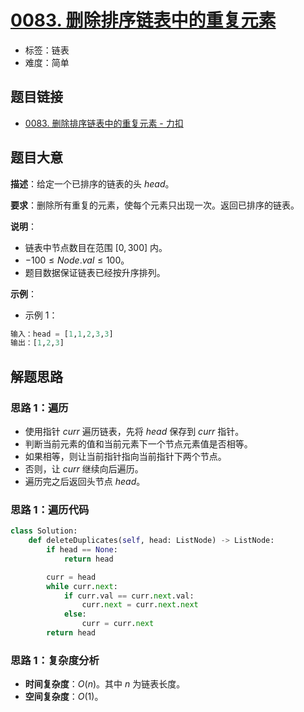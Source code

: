 # [0083. 删除排序链表中的重复元素](https://leetcode.cn/problems/remove-duplicates-from-sorted-list/)

- 标签：链表
- 难度：简单

## 题目链接

- [0083. 删除排序链表中的重复元素 - 力扣](https://leetcode.cn/problems/remove-duplicates-from-sorted-list/)

## 题目大意

**描述**：给定一个已排序的链表的头 $head$。

**要求**：删除所有重复的元素，使每个元素只出现一次。返回已排序的链表。

**说明**：

- 链表中节点数目在范围 $[0, 300]$ 内。
- $-100 \le Node.val \le 100$。
- 题目数据保证链表已经按升序排列。

**示例**：

- 示例 1：

```python
输入：head = [1,1,2,3,3]
输出：[1,2,3]
```

## 解题思路

### 思路 1：遍历

- 使用指针 $curr$ 遍历链表，先将 $head$ 保存到 $curr$ 指针。
- 判断当前元素的值和当前元素下一个节点元素值是否相等。
- 如果相等，则让当前指针指向当前指针下两个节点。
- 否则，让 $curr$ 继续向后遍历。
- 遍历完之后返回头节点 $head$。

### 思路 1：遍历代码

```python
class Solution:
    def deleteDuplicates(self, head: ListNode) -> ListNode:
        if head == None:
            return head

        curr = head
        while curr.next:
            if curr.val == curr.next.val:
                curr.next = curr.next.next
            else:
                curr = curr.next
        return head
```

### 思路 1：复杂度分析

- **时间复杂度**：$O(n)$。其中 $n$ 为链表长度。
- **空间复杂度**：$O(1)$。